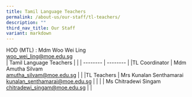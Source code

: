 ```yaml
---
title: Tamil Language Teachers
permalink: /about-us/our-staff/tl-teachers/
description: ""
third_nav_title: Our Staff
variant: markdown
---
```

HOD (MTL) : Mdm Woo Wei Ling
<br> woo_wei_ling@moe.edu.sg
<br>
| Tamil Language Teachers | |
| -------- | -------- |
|TL Coordinator    | Mdm Amutha Silvam   <br> amutha_silvam@moe.edu.sg |     |
|TL Teachers    | Mrs Kunalan Senthamarai   <br> kunalan_senthamarai@moe.edu.sg |     |
|    | Ms Chitradewi Singam   <br> chitradewi_singam@moe.edu.sg |     |